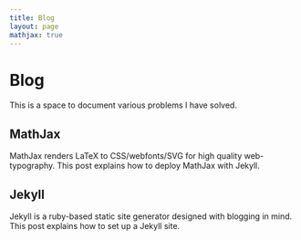 ```yaml
---
title: Blog
layout: page
mathjax: true
---
```


# Blog
This is a space to document various problems I have solved.

## MathJax
MathJax renders LaTeX to CSS/webfonts/SVG for high quality web-typography. This post explains how to deploy MathJax with Jekyll.

## Jekyll
Jekyll is a ruby-based static site generator designed with blogging in mind. This post explains how to set up a Jekyll site.

